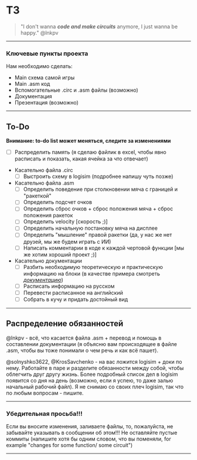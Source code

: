 # ТЗ 
> "I don't wanna ***code and make circuits*** anymore, I just wanna be happy." @lnkpv

***
### Ключевые пункты проекта
Нам необходимо сделать:
+ Main схема самой игры
+ Main .asm код
+ Вспомогательные .circ и .asm файлы (возможно)
+ Документация
+ Презентация (возможно)
***
## To-Do
**Внимание: to-do list может меняться, следите за изменениями**
- [ ] Распределить память (я сделаю файлик в excel, чтобы явно расписать и показать, какая ячейка за что отвечает) 
+ Касательно файла .circ
    - [ ] Выстроить схему в logisim (подробнее напишу чуть позже)
+ Касательно файла .asm 
    - [ ] Определить поведение при столкновении мяча с границей и "ракеткой"
    - [ ] Определить подсчет очков
    - [ ] Определить сброс очков + сброс положения мяча + сброс положения ракеток
    - [ ] Определить velocity [скорость ;)]
    - [ ] Определить начальную постановку мяча на дисплее
    - [ ] Определить "мышление" правой ракетки (да, у нас же нет друзей, мы же будем играть с ИИ)
    - [ ] Написать комментарии в коде к каждой чертовой функции [мы же хотим хороший проект ;)]
+ Касательно документации
    - [ ] Разбить необходимую теоретическую и практическую информацию на блоки (в качестве примера смотреть *[документацию](https://github.com/lnkpv/TV-Tennis-DP/blob/main/Project-B.pdf)*)
    - [ ] Расписать информацию на русском
    - [ ] Перевести расписанное на английский
    - [ ] Собрать в кучу и придать достойный вид
***
## Распределение обязанностей
@lnkpv - всё, что касается файла .asm + перевод и помощь в составлении документации (я объясню вам происходящее в файле .asm, чтобы вы тоже понимали о чем речь и как всё пашет).

@solnyshko3622, @KrosSavchenko - на вас ложится logisim + доки по нему. Работайте в паре и разделите обязанности между собой, чтобы облегчить друг другу жизнь. Более подробный список дел в logisim появится со дня на день (возможно, если я успею, то даже залью начальный рабочий файл). Я не снимаю со своих плеч logisim, так что по любым вопросам - пишите.
***
### Убедительная просьба!!!
Если вы вносите изменения, заливаете файлы, то, пожалуйста, не забывайте указывать в сообщении об этом!!!
Не оставляйте пустые коммиты (напишите хотя бы одним словом, что вы поменяли, for example  "changes for some function/ some circuit")
***
